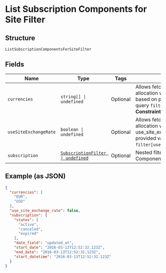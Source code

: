 
# List Subscription Components for Site Filter

## Structure

`ListSubscriptionComponentsForSiteFilter`

## Fields

| Name | Type | Tags | Description |
|  --- | --- | --- | --- |
| `currencies` | `string[] \| undefined` | Optional | Allows fetching components allocation with matching currency based on provided values. Use in query `filter[currencies]=USD,EUR`.<br>**Constraints**: *Minimum Items*: `1` |
| `useSiteExchangeRate` | `boolean \| undefined` | Optional | Allows fetching components allocation with matching use_site_exchange_rate based on provided value. Use in query `filter[use_site_exchange_rate]=true`. |
| `subscription` | [`SubscriptionFilter \| undefined`](../../doc/models/subscription-filter.md) | Optional | Nested filter used for List Subscription Components For Site Filter |

## Example (as JSON)

```json
{
  "currencies": [
    "EUR",
    "USD"
  ],
  "use_site_exchange_rate": false,
  "subscription": {
    "states": [
      "active",
      "canceled",
      "expired"
    ],
    "date_field": "updated_at",
    "start_date": "2016-03-13T12:52:32.123Z",
    "end_date": "2016-03-13T12:52:32.123Z",
    "start_datetime": "2016-03-13T12:52:32.123Z"
  }
}
```

